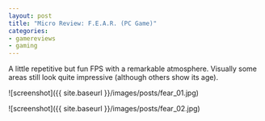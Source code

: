 ```yaml
---
layout: post
title: "Micro Review: F.E.A.R. (PC Game)"
categories:
- gamereviews
- gaming
---
```



A little repetitive but fun FPS with a remarkable atmosphere. Visually some areas still look quite impressive (although others show its age).


![screenshot]({{ site.baseurl }}/images/posts/fear_01.jpg)

![screenshot]({{ site.baseurl }}/images/posts/fear_02.jpg)

